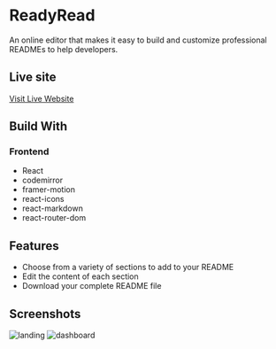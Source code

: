 
# ReadyRead

An online editor that makes it easy to build and customize professional READMEs to help developers.

## Live site

[Visit Live Website](https://readyread.netlify.app/)

## Build With

### Frontend

- React
- codemirror
- framer-motion
- react-icons
- react-markdown
- react-router-dom

## Features

- Choose from a variety of sections to add to your README
- Edit the content of each section
- Download your complete README file

## Screenshots

![landing](https://github.com/user-attachments/assets/d7055e4c-ebc5-48c0-b811-7595efd1119a)
![dashboard](https://github.com/user-attachments/assets/9604f4cf-2ec2-4cca-854b-7a0cfb2a5e77)






